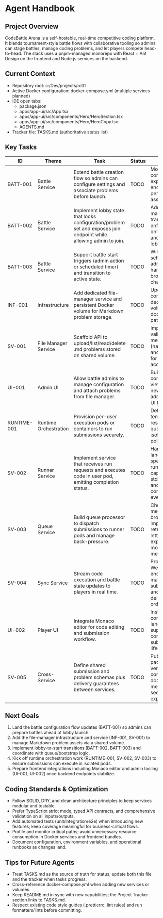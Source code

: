 # Agent Handbook

## Project Overview
CodeBattle Arena is a self-hostable, real-time competitive coding platform. It blends tournament-style battle flows with collaborative tooling so admins can stage battles, manage coding problems, and let players compete head-to-head. The stack uses a pnpm-managed monorepo with React + Ant Design on the frontend and Node.js services on the backend.

## Current Context
- Repository root: c:/Dev/projects/rc01
- Active Docker configuration: docker-compose.yml (multiple services planned)
- IDE open tabs:
  - package.json
  - apps/app-ui/src/App.tsx
  - apps/app-ui/src/components/Hero/HeroSection.tsx
  - apps/app-ui/src/components/Hero/HeroCopy.tsx
  - AGENTS.md
- Tracker file: TASKS.md (authoritative status list)

## Key Tasks
| ID | Theme | Task | Status | Notes |
| --- | --- | --- | --- | --- |
| BATT-001 | Battle Service | Extend battle creation flow so admins can configure settings and associate problems before launch. | TODO | Model battle config entities, expose CRUD endpoints, and persist problem associations. |
| BATT-002 | Battle Service | Implement lobby state that locks configuration/problem set and exposes join endpoint while allowing admin to join. | TODO | Add state machine transitions, enforce read-only guards, and surface lobby join API. |
| BATT-003 | Battle Service | Support battle start triggers (admin action or scheduled timer) and transition to active state. | TODO | Wire timer scheduler, admin action handler, and broadcast state change events. |
| INF-001 | Infrastructure | Add dedicated file-manager service and persistent Docker volume for Markdown problem storage. | TODO | Update docker-compose, declare shared volume, and document local path mappings. |
| SV-001 | File Manager Service | Scaffold API to upload/list/read/delete .md problems stored on shared volume. | TODO | Implement validation, metadata (hash/slug), and auth guard for admin-only access. |
| UI-001 | Admin UI | Allow battle admins to manage configuration and attach problems from file manager. | TODO | Build configuration views, integrate new APIs, and add optimistic UI feedback. |
| RUNTIME-001 | Runtime Orchestration | Provision per-user execution pods or containers to run submissions securely. | TODO | Define runtime templates, resource quotas, and isolation policies. |
| SV-002 | Runner Service | Implement service that receives run requests and executes code in user pod, emitting completion status. | TODO | Handle language-specific runners, capture stdout/stderr, and publish completion events. |
| SV-003 | Queue Service | Build queue processor to dispatch submissions to runner pods and manage back-pressure. | TODO | Choose message broker, implement retry/dead-letter flows, and expose monitoring metrics. |
| SV-004 | Sync Service | Stream code execution and battle state updates to players in real time. | TODO | Provide WebSocket/SSE endpoints, manage subscriptions, and ensure delivery ordering. |
| UI-002 | Player UI | Integrate Monaco editor for code editing and submission workflow. | TODO | Install Monaco, configure language support, and connect submission lifecycle to UI. |
| SV-005 | Cross-Service | Define shared submission and problem schemas plus delivery guarantees between services. | TODO | Publish schema package, version contracts, and document message sequencing expectations. |

## Next Goals
1. Land the battle configuration flow updates (BATT-001) so admins can prepare battles ahead of lobby launch.
2. Add the file-manager infrastructure and service (INF-001, SV-001) to manage Markdown problem assets via a shared volume.
3. Implement lobby-to-start transitions (BATT-002, BATT-003) and coordinate with queue/bootstrap logic.
4. Kick off runtime orchestration work (RUNTIME-001, SV-002, SV-003) to ensure submissions can execute in isolated pods.
5. Prepare frontend integrations including Monaco editor and admin tooling (UI-001, UI-002) once backend endpoints stabilize.

## Coding Standards & Optimization
- Follow SOLID, DRY, and clean architecture principles to keep services modular and testable.
- Prefer TypeScript strict mode, typed API contracts, and comprehensive validation on all inputs/outputs.
- Add automated tests (unit/integration/e2e) when introducing new features; keep coverage meaningful for business-critical flows.
- Profile and monitor critical paths; avoid unnecessary resource consumption in Docker services and frontend bundles.
- Document configuration, environment variables, and operational runbooks as changes land.

## Tips for Future Agents
- Treat TASKS.md as the source of truth for status; update both this file and the tracker when tasks progress.
- Cross-reference docker-compose.yml when adding new services or volumes.
- Keep README.md in sync with new capabilities; the Project Tracker section links to TASKS.md.
- Respect existing code style guides (.prettierrc, lint rules) and run formatters/lints before committing.